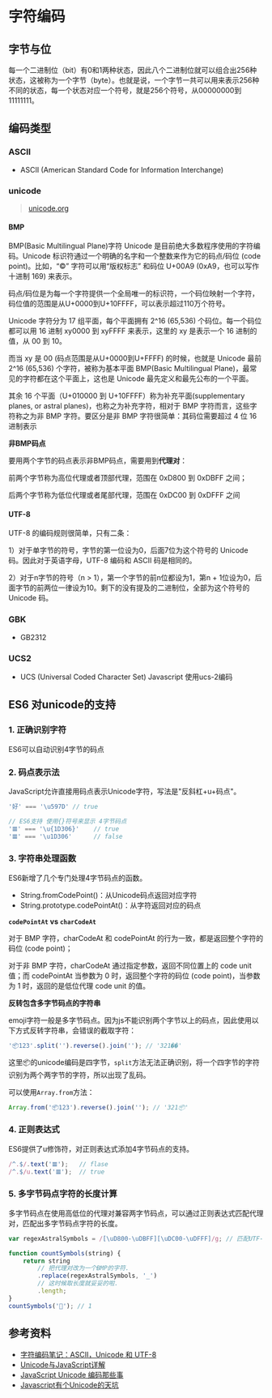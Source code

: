 # 字符编码

## 字节与位
每一个二进制位（bit）有0和1两种状态，因此八个二进制位就可以组合出256种状态，这被称为一个字节（byte）。也就是说，一个字节一共可以用来表示256种不同的状态，每一个状态对应一个符号，就是256个符号，从00000000到11111111。


## 编码类型
### ASCII
- ASCII (American Standard Code for Information Interchange)

### unicode
> [unicode.org](http://www.unicode.org/)

#### BMP
BMP(Basic Multilingual Plane)字符
Unicode 是目前绝大多数程序使用的字符编码。Unicode 标识符通过一个明确的名字和一个整数来作为它的码点/码位 (code point)。比如，“©️” 字符可以用“版权标志” 和码位 U+00A9 (0xA9，也可以写作十进制 169) 来表示。

码点/码位是为每一个字符提供一个全局唯一的标识符，一个码位映射一个字符，码位值的范围是从U+0000到U+10FFFF，可以表示超过110万个符号。

Unicode 字符分为 17 组平面，每个平面拥有 2^16 (65,536) 个码位。每一个码位都可以用 16 进制 xy0000 到 xyFFFF 来表示，这里的 xy 是表示一个 16 进制的值，从 00 到 10。

而当 xy 是 00 (码点范围是从U+0000到U+FFFF) 的时候，也就是 Unicode 最前 2^16 (65,536) 个字符，被称为基本平面 BMP(Basic Multilingual Plane)，最常见的字符都在这个平面上，这也是 Unicode 最先定义和最先公布的一个平面。

其余 16 个平面（U+010000 到 U+10FFFF）称为补充平面(supplementary planes, or astral planes)，也称之为补充字符，相对于 BMP 字符而言，这些字符称之为非 BMP 字符。要区分是非 BMP 字符很简单：其码位需要超过 4 位 16 进制表示

__非BMP码点__

要用两个字节的码点表示非BMP码点，需要用到**代理对**：

前两个字节称为高位代理或者顶部代理，范围在 0xD800 到 0xDBFF 之间；

后两个字节称为低位代理或者尾部代理，范围在 0xDC00 到 0xDFFF 之间

#### UTF-8

UTF-8 的编码规则很简单，只有二条：

1）对于单字节的符号，字节的第一位设为0，后面7位为这个符号的 Unicode 码。因此对于英语字母，UTF-8 编码和 ASCII 码是相同的。

2）对于n字节的符号（n > 1），第一个字节的前n位都设为1，第n + 1位设为0，后面字节的前两位一律设为10。剩下的没有提及的二进制位，全部为这个符号的 Unicode 码。

### GBK

- GB2312

### UCS2
- UCS (Universal Coded Character Set)
Javascript 使用ucs-2编码

## ES6 对unicode的支持

### 1. 正确识别字符

ES6可以自动识别4字节的码点

### 2. 码点表示法

JavaScript允许直接用码点表示Unicode字符，写法是"反斜杠+u+码点"。

```js
'好' === '\u597D' // true

// ES6支持 使用{}符号来显示 4字节码点
'𝌆' === '\u{1D306}'    // true
'𝌆' === '\u1D306'      // false
```

### 3. 字符串处理函数

ES6新增了几个专门处理4字节码点的函数。

- String.fromCodePoint()：从Unicode码点返回对应字符
- String.prototype.codePointAt()：从字符返回对应的码点

**`codePointAt` vs `charCodeAt`**

对于 BMP 字符，charCodeAt 和 codePointAt 的行为一致，都是返回整个字符的码位 (code point)；

对于非 BMP 字符，charCodeAt 通过指定参数，返回不同位置上的 code unit 值；而 codePointAt 当参数为 0 时，返回整个字符的码位 (code point)，当参数为 1 时，返回的是低位代理 code unit 的值。

**反转包含多字节码点的字符串**

emoji字符一般是多字节码点。因为js不能识别两个字节以上的码点，因此使用以下方式反转字符串，会错误的截取字符：
```js
'📦123'.split('').reverse().join(''); // '321��'
```
这里📦的unicode编码是四字节，`split`方法无法正确识别，将一个四字节的字符识别为两个两字节的字符，所以出现了乱码。

可以使用`Array.from`方法：
```js
Array.from('📦123').reverse().join(''); // '321📦'
```

### 4. 正则表达式

ES6提供了u修饰符，对正则表达式添加4字节码点的支持。
```js
/^.$/.text('𝌆');   // flase
/^.$/u.text('𝌆');  // true
```

### 5. 多字节码点字符的长度计算
多字节码点在使用高低位的代理对兼容两字节码点，可以通过正则表达式匹配代理对，匹配出多字节码点字符的长度。

```js
var regexAstralSymbols = /[\uD800-\uDBFF][\uDC00-\uDFFF]/g; // 匹配UTF-16的代理对

function countSymbols(string) {
	return string
		// 把代理对改为一个BMP的字符.
		.replace(regexAstralSymbols, '_')
		// 这时候取长度就妥妥的啦.
		.length;
}
countSymbols('💩'); // 1
```

## 参考资料
- [字符编码笔记：ASCII，Unicode 和 UTF-8](http://www.ruanyifeng.com/blog/2007/10/ascii_unicode_and_utf-8.html)
- [Unicode与JavaScript详解](http://www.ruanyifeng.com/blog/2014/12/unicode.html)
- [JavaScript Unicode 编码那些事](https://objcer.com/2017/05/21/JavaScript-Unicode/)
- [Javascript有个Unicode的天坑](http://www.alloyteam.com/2016/12/javascript-has-a-unicode-sinkhole/)